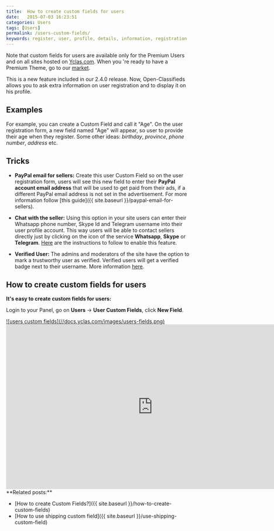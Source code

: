 ```yaml
---
title:  How to create custom fields for users
date:   2015-07-03 16:23:51
categories: Users
tags: [Users]
permalink: /users-custom-fields/
keywords: register, user, profile, details, information, registration
---
```

<div class="alert alert-warning">
<strong><i class="glyphicon glyphicon-warning-sign"></i> </strong> Note that custom fields for users are available only for the Premium Users and on all sites hosted on <a href="https://yclas.com">Yclas.com</a>. When you 're ready to have a Premium Theme, go to our <a href="https://selfhosted.yclas.com/">market</a>.
</div>

This is a new feature included in our 2.4.0 release. Now, Open-Classifieds allows you to ask extra information on user registration and to display it on his profile.

## Examples

For example, you can create a Custom Field and call it "Age". On the user registration form, a new field named "Age" will appear, so user to provide their age when they register. Some other ideas: _birthday_, _province_, _phone number_, _address_ etc.

## Tricks

+ **PayPal email for sellers:** Create this user Custom Field so on the user registration form, users will see this new field to enter their **PayPal account email address** that will be used to get paid from their ads, if a different PayPal email address is not set in the advertisement. For more information follow [this guide]({{ site.baseurl }}/paypal-email-for-sellers).

+ **Chat with the seller:** Using this option in your site users can enter their Whatsapp phone number, Skype Id and Telegram username into their user profile account. This way users will be able to contact sellers directly just by clicking on the icon of the service **Whatsapp**, **Skype** or **Telegram**. [Here](https://docs.yclas.com/chat-seller/) are the instructions to follow to enable this feature.

+ **Verified User:** The admins and moderators of the site have the option to mark a trustworthy user as verified. Verified users will get a verified badge next to their username. More information [here](https://docs.yclas.com/verified-user/).

## How to create custom fields for users

**It's easy to create custom fields for users:**

Login to your Panel, go on **Users** -> **User Custom Fields**, click **New Field**. 

<a href="{{ site.baseurl }}/images/users-fields.png" class="thumbnail gallery-item" data-gallery>
![users custom fields](//docs.yclas.com/images/users-fields.png)
</a>

<iframe width="800" height="450" src="https://www.youtube.com/embed/BfdhRF93o9M" frameborder="0" allowfullscreen></iframe>

<br>
**Related posts:**

+ [How to create Custom Fields?]({{ site.baseurl }}/how-to-create-custom-fields)
+ [How to use shipping custom field]({{ site.baseurl }}/use-shipping-custom-field)